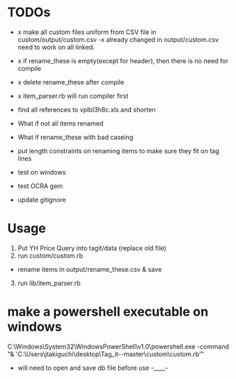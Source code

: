 # TODOs

- x make all custom files uniform from CSV file  in custom/output/custom.csv
-x already changed in output/custom.csv need to work on all linked.
- x if rename_these is empty(except for header), then there is no need for compile
- x delete rename_these after compile
- x item_parser.rb will run compiler first
-  find all references to vplbl3h8c.xls and shorten

- What if not all items renamed
- What if rename_these with bad caseing
- put length constraints on renaming items to make sure they fit on tag lines

- test on windows
- test OCRA gem
- update gitignore


# Usage
1. Put YH Price Query into tagit/data (replace old file)
2. run custom/custom.rb
  - rename items in output/rename_these.csv & save
3. run lib/item_parser.rb

# make a powershell executable on windows
C:\Windows\System32\WindowsPowerShell\v1.0\powershell.exe -command "& 'C:\Users\jtakiguchi\desktop\Tag_it--master\custom\custom.rb'"

- will need to open and save db file before use -____-
